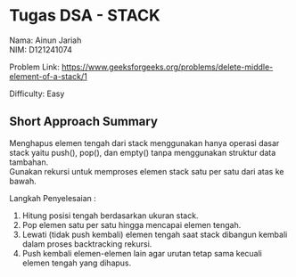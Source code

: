 # Tugas DSA - STACK

Nama: Ainun Jariah  
NIM: D121241074 

Problem Link: 
https://www.geeksforgeeks.org/problems/delete-middle-element-of-a-stack/1 

Difficulty: 
Easy     

## Short Approach Summary
Menghapus elemen tengah dari stack menggunakan hanya operasi dasar stack yaitu push(), pop(), dan empty() tanpa menggunakan struktur data tambahan.  
Gunakan rekursi untuk memproses elemen stack satu per satu dari atas ke bawah.

Langkah Penyelesaian :
1. Hitung posisi tengah berdasarkan ukuran stack.
2. Pop elemen satu per satu hingga mencapai elemen tengah.
3. Lewati (tidak push kembali) elemen tengah saat stack dibangun kembali dalam proses backtracking rekursi.
4. Push kembali elemen-elemen lain agar urutan tetap sama kecuali elemen tengah yang dihapus.
